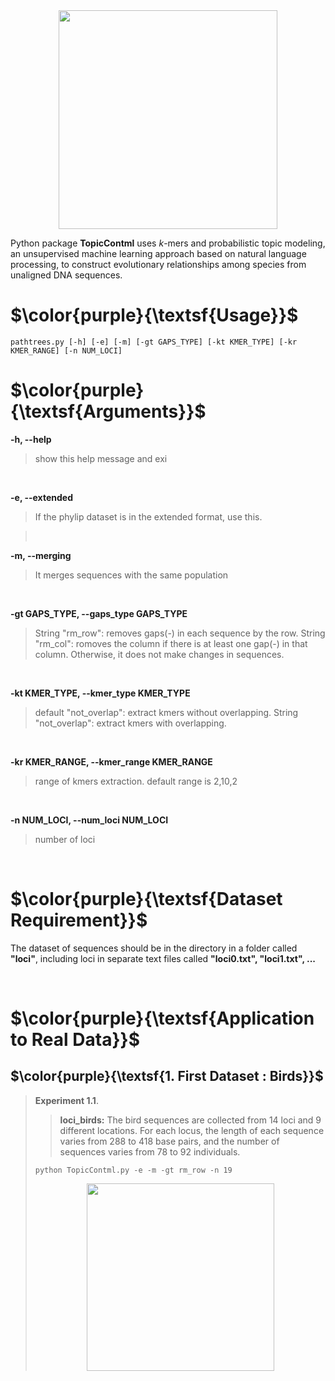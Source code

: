 <div align="center"><img src="https://github.com/TaraKhodaei/TPContml/blob/main/images/workflow.jpg" width="350"/></div>

Python package **TopicContml** uses $k$-mers and probabilistic topic modeling, an unsupervised machine learning approach based on natural language processing, to construct evolutionary relationships among species from unaligned DNA sequences.


# $\color{purple}{\textsf{Usage}}$
    pathtrees.py [-h] [-e] [-m] [-gt GAPS_TYPE] [-kt KMER_TYPE] [-kr KMER_RANGE] [-n NUM_LOCI] 
                        

# $\color{purple}{\textsf{Arguments}}$

**-h, --help**
> show this help message and exi  

<br/>

**-e, --extended**
> If the phylip dataset is in the extended format, use this. 
 
> <br/>

**-m, --merging**
> It merges sequences with the same population

<br/>

**-gt GAPS_TYPE, --gaps_type GAPS_TYPE**
> String "rm_row": removes gaps(-) in each sequence by the row. String "rm_col": romoves the column if there is at least one gap(-) in that column. Otherwise, it does not make changes in sequences.

<br/>

**-kt KMER_TYPE, --kmer_type KMER_TYPE**
> default "not_overlap": extract kmers without overlapping. String "not_overlap": extract kmers with overlapping.

<br/>

**-kr KMER_RANGE, --kmer_range KMER_RANGE**
> range of kmers extraction. default range is 2,10,2

<br/>

**-n NUM_LOCI, --num_loci NUM_LOCI**
> number of loci

<br/>

# $\color{purple}{\textsf{Dataset Requirement}}$
The dataset of sequences should be in the directory in a folder called **"loci"**, including loci in separate text files called **"loci0.txt", "loci1.txt", ...**

<br/>


# $\color{purple}{\textsf{Application to Real Data}}$

## $\color{purple}{\textsf{1. First Dataset : Birds}}$

> **Experiment 1.1**.<br/>
> > **loci_birds:** The bird sequences are collected from 14 loci and 9 different locations. For each locus, the length of each sequence varies from 288 to 418 base pairs, and the number of sequences varies from 78 to 92 individuals.
> ```
> python TopicContml.py -e -m -gt rm_row -n 19
> ```
> <div align="center"><img src="https://github.com/TaraKhodaei/TPContml/blob/main/images/experiment1_birds.jpg" width="300"/></div>





